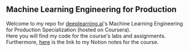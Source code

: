 ## Machine Learning Engineering for Production
Welcome to my repo for [deeplearning.ai](https://www.deeplearning.ai/)'s Machine Learning Engineering for Production Specialization (hosted on Coursera).  
Here you will find my code for the course's labs and assignments.  
Furthermore, [here](https://khoaguin.notion.site/MLOps-Machine-Learning-Engineering-for-Production-Specialization-Coursera-7767e8d8d1504e31aefe31b4095a5052) is the link to my Notion notes for the course.